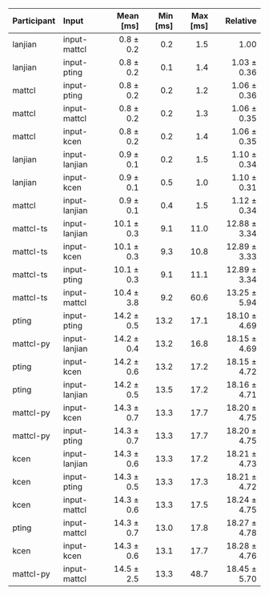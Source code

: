 | Participant | Input | Mean [ms] | Min [ms] | Max [ms] | Relative |
|:---|:---|---:|---:|---:|---:|
| lanjian | input-mattcl | 0.8 ± 0.2 | 0.2 | 1.5 | 1.00 |
| lanjian | input-pting | 0.8 ± 0.2 | 0.1 | 1.4 | 1.03 ± 0.36 |
| mattcl | input-pting | 0.8 ± 0.2 | 0.2 | 1.2 | 1.06 ± 0.36 |
| mattcl | input-mattcl | 0.8 ± 0.2 | 0.2 | 1.3 | 1.06 ± 0.35 |
| mattcl | input-kcen | 0.8 ± 0.2 | 0.2 | 1.4 | 1.06 ± 0.35 |
| lanjian | input-lanjian | 0.9 ± 0.1 | 0.2 | 1.5 | 1.10 ± 0.34 |
| lanjian | input-kcen | 0.9 ± 0.1 | 0.5 | 1.0 | 1.10 ± 0.31 |
| mattcl | input-lanjian | 0.9 ± 0.1 | 0.4 | 1.5 | 1.12 ± 0.34 |
| mattcl-ts | input-lanjian | 10.1 ± 0.3 | 9.1 | 11.0 | 12.88 ± 3.34 |
| mattcl-ts | input-kcen | 10.1 ± 0.3 | 9.3 | 10.8 | 12.89 ± 3.33 |
| mattcl-ts | input-pting | 10.1 ± 0.3 | 9.1 | 11.1 | 12.89 ± 3.34 |
| mattcl-ts | input-mattcl | 10.4 ± 3.8 | 9.2 | 60.6 | 13.25 ± 5.94 |
| pting | input-pting | 14.2 ± 0.5 | 13.2 | 17.1 | 18.10 ± 4.69 |
| mattcl-py | input-lanjian | 14.2 ± 0.4 | 13.2 | 16.8 | 18.15 ± 4.69 |
| pting | input-kcen | 14.2 ± 0.6 | 13.2 | 17.2 | 18.15 ± 4.72 |
| pting | input-lanjian | 14.2 ± 0.5 | 13.5 | 17.2 | 18.16 ± 4.71 |
| mattcl-py | input-kcen | 14.3 ± 0.7 | 13.3 | 17.7 | 18.20 ± 4.75 |
| mattcl-py | input-pting | 14.3 ± 0.7 | 13.3 | 17.7 | 18.20 ± 4.75 |
| kcen | input-lanjian | 14.3 ± 0.6 | 13.3 | 17.2 | 18.21 ± 4.73 |
| kcen | input-pting | 14.3 ± 0.5 | 13.3 | 17.3 | 18.21 ± 4.72 |
| kcen | input-mattcl | 14.3 ± 0.6 | 13.3 | 17.5 | 18.24 ± 4.75 |
| pting | input-mattcl | 14.3 ± 0.7 | 13.0 | 17.8 | 18.27 ± 4.78 |
| kcen | input-kcen | 14.3 ± 0.6 | 13.1 | 17.7 | 18.28 ± 4.76 |
| mattcl-py | input-mattcl | 14.5 ± 2.5 | 13.3 | 48.7 | 18.45 ± 5.70 |
